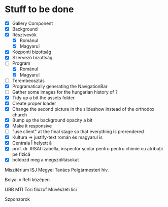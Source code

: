 # Stuff to be done

- [x] Gallery Component
- [x] Background
- [x] Résztvevők
  - [x] Románul
  - [x] Magyarul
- [x] Központi bizottság
- [x] Szervező bizottság
- [ ] Program
  - [x] Románul
  - [x] Magyarul
- [ ] Terembeosztás
- [x] Programatically generating the NavigationBar
- [ ] Gather some images for the hungarian history of ?
- [x] Tidy up a bit the assets folder
- [x] Create proper loader
- [x] Change the second picture in the slideshow instead of the orthodox church
- [x] Bump up the background opacity a bit
- [x] Make it responsive
- [ ] "use client" at the final stage so that everything is prerendered
- [x] Kultura -> justify-text román és magyarul is
- [x] Centrala Î helyett â
- [x] prof. dr. IRSAI Izabella, inspector şcolar pentru pentru chimie cu atribuții pe fizică
- [x] boldozd meg a megszólításokat

Miszitérium
ISJ
Megyei Tanács
Polgármesteri hiv.

Bolyai x Refi középen

UBB
MTI
Töri filozof
Művészeti lici

Szponzorok
